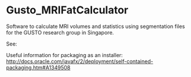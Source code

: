 # Gusto_MRIFatCalculator
Software to calculate MRI volumes and statistics using segmentation files for the GUSTO research group in Singapore.

See: 

Useful information for packaging as an installer: http://docs.oracle.com/javafx/2/deployment/self-contained-packaging.htm#A1349508
